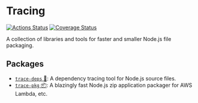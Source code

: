 # Tracing

[![Actions Status][actions_img]][actions_site]
[![Coverage Status][cov_img]][cov_site]

A collection of libraries and tools for faster and smaller Node.js file packaging.

## Packages

- [`trace-deps` 🔬](./packages/trace-deps/): A dependency tracing tool for Node.js source files.
- [`trace-pkg` 📦](./packages/trace-pkg/): A blazingly fast Node.js zip application packager for AWS Lambda, etc.

[actions_img]: https://github.com/FormidableLabs/tracing/workflows/CI/badge.svg
[actions_site]: https://github.com/FormidableLabs/tracing/actions
[cov_img]: https://codecov.io/gh/FormidableLabs/tracing/branch/main/graph/badge.svg
[cov_site]: https://codecov.io/gh/FormidableLabs/tracing